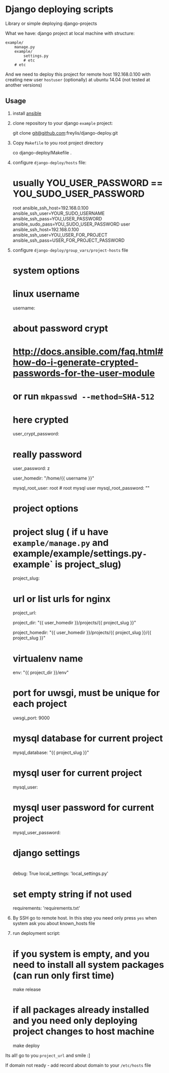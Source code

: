 Django deploying scripts
========================

Library or simple deploying django-projects

What we have:
django project at local machine with structure:

    example/
        manage.py
        example/
            settings.py
            # etc
        # etc

And we need to deploy this project for remote host 192.168.0.100 with creating new user `hostuser` (optionally) at ubuntu 14.04 (not tested at another versions)

Usage
-----

1. install [ansible](http://docs.ansible.com/intro_installation.html)
2. clone repository to your django `example` project:

    git clone git@github.com:freylis/django-deploy.git

3. Copy `Makefile` to you root project directory

    co django-deploy/Makefile .

4. configure `django-deploy/hosts` file:

    # usually YOU_USER_PASSWORD == YOU_SUDO_USER_PASSWORD
    root ansible_ssh_host=192.168.0.100 ansible_ssh_user=YOUR_SUDO_USERNAME ansible_ssh_pass=YOU_USER_PASSWORD ansible_sudo_pass=YOU_SUDO_USER_PASSWORD
    user ansible_ssh_host=192.168.0.100 ansible_ssh_user=YOU_USER_FOR_PROJECT ansible_ssh_pass=USER_FOR_PROJECT_PASSWORD

5. configure `django-deploy/group_vars/project-hosts` file

    #
    # system options
    #

    # linux username
    username:

    # about password crypt
    # http://docs.ansible.com/faq.html#how-do-i-generate-crypted-passwords-for-the-user-module
    # or run `mkpasswd --method=SHA-512`
    # here crypted
    user_crypt_password:

    # really password
    user_password: z

    user_homedir: "/home/{{ username }}"

    mysql_root_user: root   # root mysql user
    mysql_root_password: ""


    #
    # project options
    #

    # project slug ( if u have `example/manage.py` and example/example/settings.py` - `example` is project_slug)
    project_slug:

    # url or list urls for nginx
    project_url:

    project_dir: "{{ user_homedir }}/projects/{{ project_slug }}"

    project_homedir: "{{ user_homedir }}/projects/{{ project_slug }}/{{ project_slug }}"

    # virtualenv name
    env: "{{ project_dir }}/env"

    # port for uwsgi, must be unique for each project
    uwsgi_port: 9000

    # mysql database for current project
    mysql_database: "{{ project_slug }}"

    # mysql user for current project
    mysql_user:

    # mysql user password for current project
    mysql_user_password:

    #
    # django settings
    #

    debug: True
    local_settings: 'local_settings.py'

    # set empty string if not used
    requirements: 'requirements.txt'

6. By SSH go to remote host. In this step you need only press `yes` when system ask you about known_hosts file

7. run deployment script:

    # if you system is empty, and you need to install all system packages (can run only first time)
    make release

    # if all packages already installed and you need only deploying project changes to host machine
    make deploy

Its all!
go to you `project_url` and smile :]

If domain not ready - add record about domain to your `/etc/hosts` file